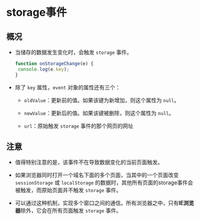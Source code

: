 # storage事件

## 概况

  - 当储存的数据发生变化时，会触发 `storage` 事件。

    ```javascript
    function onStorageChange(e) {
     console.log(e.key);
    }
    ```

  - 除了 `key` 属性，`event` 对象的属性还有三个：

      - `oldValue`：更新前的值。如果该键为新增加，则这个属性为 `null`。

      - `newValue`：更新后的值。如果该键被删除，则这个属性为 `null`。

      - `url`：原始触发 `storage` 事件的那个网页的网址

## 注意

  - 值得特别注意的是，该事件不在导致数据变化的当前页面触发。

  - 如果浏览器同时打开一个域名下面的多个页面，当其中的一个页面改变 `sessionStorage` 或 `localStorage` 的数据时，其他所有页面的storage事件会被触发，而原始页面并不触发 `storage` 事件。

  - 可以通过这种机制，实现多个窗口之间的通信。所有浏览器之中，只有**IE浏览器**除外，它会在所有页面触发 `storage` 事件。

